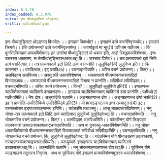 ```yaml
---
index: 8.3.78
index_padded: 8.3.078
sutra: इणः षीध्वंलुङ्‌लिटां धोऽङ्गात्‌
vritti: mahabhashyam

---
```

 इणः षीध्वंलुङ्लिटां धोऽङ्गात् विभाषेटः ।। इण्ग्रहणं किमर्थम्?।। इण्ग्रहणं ढत्वे कवर्गनिवृत्त्यर्थम्।। इण्ग्रहणं क्रियते।। (किं प्रयोजनम्? ढत्वे कवर्गनिवृत्त्यर्थम्)।। कवर्गाड्ढत्वं मा भूत्(1) पक्षीध्वम् यक्षीध्वम्।। किं पुनरिदमिण्ग्रहणं प्रत्ययविशेषणम्-इण उत्तरेषां षीध्वंलुङि्लटां यो धकार इति, आहो स्विद्धकारविशेषणम्--इणः उत्तरस्य धकारस्य, स चेत्षीध्वंलुङ्लिटान्धकारःथ्द्य;ति।। कश्चात्र विशेषः?।। तत्र प्रत्ययपरत्वे इटो लिटि ढत्वं परादित्वात्।। तत्र प्रत्ययपरत्वे इटो लिटि ढत्वं न प्राप्नोति। लुलुविढ्वे(4) लुलुविध्व इति।। किं कारणम्?।। परादित्वात्। इट् परादिः(5)।। वचनाद्भविष्यति।। अस्ति वचने प्रयोजनम्।। किम्?।। अलविढ्वम् अलविध्वम्।। अस्तु तर्हि धकारविशेषणम्।। धकारपरत्वे षीध्वम्यननन्तरत्वादिटो विभाषाऽभावः।। धकारपरत्वे षीध्वम्यननन्तरत्वादिटो विभाषा न प्राप्नोति। लविषीध्वं लविषीढ्वम्।। वचनाद्भविष्यति।। अस्ति वचने प्रयोजनम्।। किम्?।। लुलुविढ्वे लुलुविध्वे इति(1)।। इण्ग्रहणस्य चाऽविशेषणत्वात् ष्यादिमात्रे ढत्वप्रसङ्गः।। इण्ग्रहस्य चाऽविशेषणत्वात् ष्यादिमात्रे ढत्वं प्राप्नोति। पक्षीध्वं(2) यक्षीध्वमिति।। नैषः दोषः। अङ्गादिति वक्ष्यामि।। अङ्गग्रहणाच्च दोषः।। अङ्गग्रहणाच्च दोषो भवति(2)। इह न प्राप्नोति-उपदिदीयिध्वे उपदिदीयिढ्वे इति(3)। यो ह्यत्राऽङ्गाऽन्त्य इण्न तस्मादुत्तर(4) इट्। यस्माच्चोत्तर इड्गाऽसावङ्गान्त्य इणिति।। यथेच्छसि तथाऽस्तु।। अस्तु तावत्प्रत्ययविशेषणम्।। ननु चोक्तं-तत्र प्रत्ययपरत्वे इटो लिटि ढत्वं परादित्वात् लुलुविध्वे लुलुविढ्वेःथ्द्य;ति।। वचनाद्भविष्यति।। ननु चोक्तमस्ति वचने प्रयोजनम्।। किम्?।। अलविढ्वम् अलविध्वमिति।। यदेतस्मिन् योगे लिङ्ग्रहणं तदनवकाशं तस्याऽनवकाशत्वाद्वचनाद्भविष्यति।। अथ वा पुनरस्तु-धकारविशेषणमिति।। ननु चोक्तं धकारविशेषणत्वे षीध्वम्यननन्तरत्वादिटो विभाषाऽभावो लविषीध्वं लविषीढ्वमिति।। वचनाद्भविष्यति।। ननु चोक्तमस्ति वचने प्रयोजनं, किं, लुलुविध्वे लुलुविढ्वेःथ्द्य;ति।। यदेतस्मिन् योगे षीध्वङ्ग्रहणं तदनवकाशं, तस्याऽनवकाशत्वाद्वचनाद्भविष्यति।। यदप्युच्यते-इण्ग्रहणस्य चाऽविशेषणत्वात् ष्यादिमात्रे ढत्वप्रसङ्गःथ्द्य;ति।। अङ्गादिति वक्ष्यामि।। ननु चोक्तमङ्गग्रहणाच्च दोषःथ्द्य;ति।। पूर्वस्मिन् योगे यदङ्गग्रहणं तदुत्तरत्र निवृत्तम्। अथ वा पूर्वस्मिन् योगे इण्ग्रहणं प्रत्ययविशेषणमुत्तरत्र धकारविशेषणम्।। 